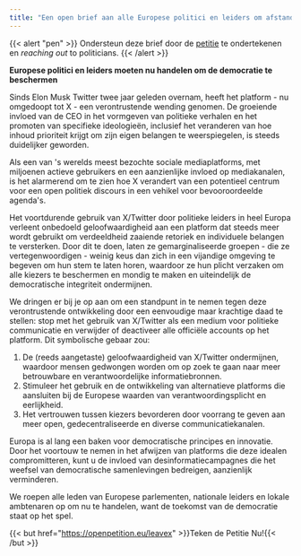 ```yaml
---
title: "Een open brief aan alle Europese politici en leiders om afstand te doen van X/Twitter"
---
```


{{< alert "pen" >}}
Ondersteun deze brief door de [petitie](https://openpetition.eu/leavex) te ondertekenen en _reaching out_ to politicians.
{{< /alert >}}


**Europese politici en leiders moeten nu handelen om de democratie te beschermen**

Sinds Elon Musk Twitter twee jaar geleden overnam, heeft het platform - nu omgedoopt tot X - een verontrustende wending genomen. De groeiende invloed van de CEO in het vormgeven van politieke verhalen en het promoten van specifieke ideologieën, inclusief het veranderen van hoe inhoud prioriteit krijgt om zijn eigen belangen te weerspiegelen, is steeds duidelijker geworden.

Als een van 's werelds meest bezochte sociale mediaplatforms, met miljoenen actieve gebruikers en een aanzienlijke invloed op mediakanalen, is het alarmerend om te zien hoe X verandert van een potentieel centrum voor een open politiek discours in een vehikel voor bevooroordeelde agenda's.

Het voortdurende gebruik van X/Twitter door politieke leiders in heel Europa verleent onbedoeld geloofwaardigheid aan een platform dat steeds meer wordt gebruikt om verdeeldheid zaaiende retoriek en individuele belangen te versterken. Door dit te doen, laten ze gemarginaliseerde groepen - die ze vertegenwoordigen - weinig keus dan zich in een vijandige omgeving te begeven om hun stem te laten horen, waardoor ze hun plicht verzaken om alle kiezers te beschermen en mondig te maken en uiteindelijk de democratische integriteit ondermijnen.

We dringen er bij je op aan om een standpunt in te nemen tegen deze verontrustende ontwikkeling door een eenvoudige maar krachtige daad te stellen: stop met het gebruik van X/Twitter als een medium voor politieke communicatie en verwijder of deactiveer alle officiële accounts op het platform. Dit symbolische gebaar zou:

1. De (reeds aangetaste) geloofwaardigheid van X/Twitter ondermijnen, waardoor mensen gedwongen worden om op zoek te gaan naar meer betrouwbare en verantwoordelijke informatiebronnen.
1. Stimuleer het gebruik en de ontwikkeling van alternatieve platforms die aansluiten bij de Europese waarden van verantwoordingsplicht en eerlijkheid.
1. Het vertrouwen tussen kiezers bevorderen door voorrang te geven aan meer open, gedecentraliseerde en diverse communicatiekanalen.

Europa is al lang een baken voor democratische principes en innovatie. Door het voortouw te nemen in het afwijzen van platforms die deze idealen compromitteren, kunt u de invloed van desinformatiecampagnes die het weefsel van democratische samenlevingen bedreigen, aanzienlijk verminderen.

We roepen alle leden van Europese parlementen, nationale leiders en lokale ambtenaren op om nu te handelen, want de toekomst van de democratie staat op het spel.

{{< but href="https://openpetition.eu/leavex" >}}Teken de Petitie Nu!{{< /but >}}

